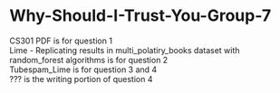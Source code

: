 # Why-Should-I-Trust-You-Group-7
CS301 PDF is for question 1  
Lime - Replicating results in multi_polatiry_books dataset with random_forest algorithms is for question 2  
Tubespam_Lime is for question 3 and 4  
??? is the writing portion of question 4  
